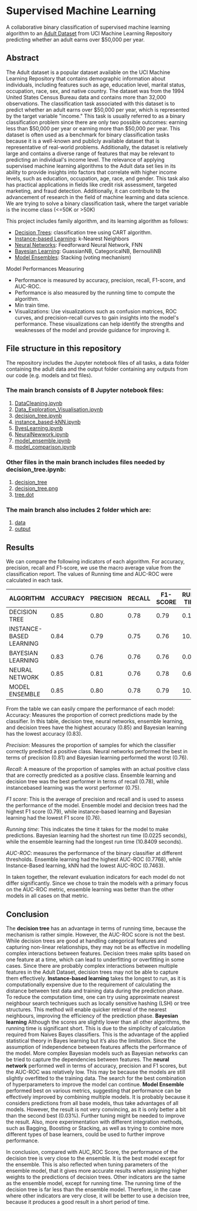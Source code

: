 # Supervised Machine Learning

A collaborative binary classification of supervised machine learning algorithm to an [Adult Dataset](https://archive.ics.uci.edu/dataset/2/adult) from UCI Machine Learning Repository predicting whether an adult earns over $50,000 per year.

## Abstract
The Adult dataset is a popular dataset available on the UCI Machine Learning Repository that contains
demographic information about individuals, including features such as age, education level, marital status,
occupation, race, sex, and native country. The dataset was from the 1994 United States Census Bureau data and
contains more than 32,000 observations.
The classification task associated with this dataset is to predict whether an adult earns over $50,000 per year,
which is represented by the target variable "income." This task is usually referred to as a binary classification
problem since there are only two possible outcomes: earning less than $50,000 per year or earning more than
$50,000 per year.
This dataset is often used as a benchmark for binary classification tasks because it is a well-known and publicly
available dataset that is representative of real-world problems. Additionally, the dataset is relatively large and
contains a diverse range of features that may be relevant to predicting an individual's income level.
The relevance of applying supervised machine learning algorithms to the Adult data set lies in its ability to provide
insights into factors that correlate with higher income levels, such as education, occupation, age, race, and gender.
This task also has practical applications in fields like credit risk assessment, targeted marketing, and fraud
detection. Additionally, it can contribute to the advancement of research in the field of machine learning and data
science.
We are trying to solve a binary classification task, where the target variable is the income class (<=50K or >50K)

This project includes family algorithm, and its learning algorithm as follows:

- [Decision Trees](https://github.com/AlinZohari/ML-Adult/blob/main/decision_tree.ipynb): classification tree using CART algorithm. 
- [Instance-based Learning](https://github.com/AlinZohari/ML-Adult/blob/main/instance_based-kNN.ipynb): k-Nearest Neighbors 
- [Neural Networks](https://github.com/AlinZohari/ML-Adult/blob/main/NeuralNetwork.ipynb): Feedforward Neural Network, FNN 
- [Bayesian Learning](https://github.com/AlinZohari/ML-Adult/blob/main/ByesLearning.ipynb): GuassianNB, CategoricalNB, BernoulliNB 
- [Model Ensembles](https://github.com/AlinZohari/ML-Adult/blob/main/model_ensemble.ipynb): Stacking (voting mechanism)

Model Performances Measuring

- Performance is measured by accuracy, precision, recall, F1-score, and AUC-ROC.
- Performance is also measured by the running time to compute the algorithm.
- Min train time.
- Visualizations: Use visualizations such as confusion matrices, ROC curves, and precision-recall
curves to gain insights into the model's performance. These visualizations can help identify the
strengths and weaknesses of the model and provide guidance for improving it.

## File structure in this repository
The repository includes the Jupyter notebook files of all tasks, a data folder containing the adult data and the
output folder containing any outputs from our code (e.g. models and txt files).
### The main branch consists of 8 Jupyter notebook files:
  1. [DataCleaning.ipynb](https://github.com/AlinZohari/ML-Adult/blob/main/DataCleaning.ipynb)
  2. [Data_Exploration_Visualisation.ipynb](https://github.com/AlinZohari/ML-Adult/blob/main/DataCleaning.ipynb)
  3. [decision_tree.ipynb](https://github.com/AlinZohari/ML-Adult/blob/main/decision_tree.ipynb)
  4. [instance_based-kNN.ipynb](https://github.com/AlinZohari/ML-Adult/blob/main/instance_based-kNN.ipynb)
  5. [ByesLearning.ipynb](https://github.com/AlinZohari/ML-Adult/blob/main/ByesLearning.ipynb)
  6. [NeuralNewwork.ipynb](https://github.com/AlinZohari/ML-Adult/blob/main/NeuralNetwork.ipynb)
  7. [model_ensemble.ipynb](https://github.com/AlinZohari/ML-Adult/blob/main/model_ensemble.ipynb)
  8. [model_comparison.ipynb](https://github.com/AlinZohari/ML-Adult/blob/main/model_comparison.ipynb)
### Other files in the main branch includes files needed by decision_tree.ipynb:
  1. [decision_tree](https://github.com/AlinZohari/ML-Adult/blob/main/decision_tree)
  2. [decision_tree.png](https://github.com/AlinZohari/ML-Adult/blob/main/decision_tree.png)
  3. [tree.dot](https://github.com/AlinZohari/ML-Adult/blob/main/tree.dot)
### The main branch also includes 2 folder which are:
  1. [data](https://github.com/AlinZohari/ML-Adult/tree/main/data)
  2. [output](https://github.com/AlinZohari/ML-Adult/tree/main/output)

## Results
We can compare the following indicators of each algorithm. For accuracy, precision, recall and F1-score, we use
the macro average value from the classification report. The values of Running time and AUC-ROC were
calculated in each task.

| ALGORITHM              | ACCURACY | PRECISION | RECALL | F1-SCORE | RUNNING TIME (s) | AUC-ROC |
|------------------------|----------|-----------|--------|----------|------------------|---------|
| DECISION TREE          | 0.85     | 0.80      | 0.78   | 0.79     | 0.1007           | 0.7465  |
| INSTANCE-BASED LEARNING| 0.84     | 0.79      | 0.75   | 0.76     | 10.6831          | 0.7463  |
| BAYESIAN LEARNING      | 0.83     | 0.76      | 0.76   | 0.76     | 0.0225           | 0.7647  |
| NEURAL NETWORK         | 0.85     | 0.81      | 0.76   | 0.78     | 0.6456           | 0.7554  |
| MODEL ENSEMBLE         | 0.85     | 0.80      | 0.78   | 0.79     | 10.8409          | 0.7768  |

From the table we can easily cmpare the performance of each model:
Accuracy: Measures the proportion of correct predictions made by the classifier. In this table, decision tree,
neural networks, ensemble learning, and decision trees have the highest accuracy (0.85) and Bayesian learning
has the lowest accuracy (0.83).

*Precision*: Measures the proportion of samples for which the classifier correctly predicted a positive class. Neural
networks performed the best in terms of precision (0.81) and Bayesian learning performed the worst (0.76).

*Recall*: A measure of the proportion of samples with an actual positive class that are correctly predicted as a
positive class. Ensemble learning and decision tree was the best performer in terms of recall (0.78), while instancebased
learning was the worst performer (0.75).

*F1 score*: This is the average of precision and recall and is used to assess the performance of the model. Ensemble
model and decision trees had the highest F1 score (0.79), while instance-based learning and Bayesian learning
had the lowest F1 score (0.76).

*Running time*: This indicates the time it takes for the model to make predictions. Bayesian learning had the
shortest run time (0.0225 seconds), while the ensemble learning had the longest run time (10.8409 seconds).

*AUC-ROC*: measures the performance of the binary classifier at different thresholds. Ensemble learning had the
highest AUC-ROC (0.7768), while Instance-Based learning, kNN had the lowest AUC-ROC (0.7463).

In taken together, the relevant evaluation indicators for each model do not differ significantly. Since we chose to
train the models with a primary focus on the AUC-ROC metric, ensemble learning was better than the other
models in all cases on that metric.

## Conclusion

The **decision tree** has an advantage in terms of running time, because the mechanism is rather simple. However,
the AUC-ROC score is not the best. While decision trees are good at handling categorical features and capturing
non-linear relationships, they may not be as effective in modelling complex interactions between features.
Decision trees make splits based on one feature at a time, which can lead to underfitting or overfitting in some
cases. Since there are probably complex interactions between multiple features in the Adult Dataset, decision
trees may not be able to capture them effectively.
**Instance-based learning** takes the longest to run, as it is computationally expensive due to the requirement of
calculating the distance between test data and training data during the prediction phase. To reduce the computation
time, one can try using approximate nearest neighbour search techniques such as locally sensitive hashing (LSH)
or tree structures. This method will enable quicker retrieval of the nearest neighbours, improving the efficiency
of the prediction phase.
**Bayesian learning** Although the scores are slightly lower than all other algorithms, the running time is significant
short. This is due to the simplicity of calculation required from Naives Bayes classifiers. This is the advantage of
the applied statistical theory in Bayes learning but it’s also the limitation. Since the assumption of independence
between features affects the performance of the model. More complex Bayesian models such as Bayesian
networks can be tried to capture the dependencies between features.
The **neural network** performed well in terms of accuracy, precision and F1 scores, but the AUC-ROC was
relatively low. This may be because the models are still slightly overfitted to the training data. The search for the
best combination of hyperparameters to improve the model can continue.
**Model Ensemble** performed best on various metrics, suggesting that performance can be effectively improved
by combining multiple models. It is probably because it considers predictions from all base models, thus take
advantages of all models. However, the result is not very convincing, as it is only better a bit than the second best
(0.03%). Further tuning might be needed to improve the result. Also, more experimentation with different
integration methods, such as Bagging, Boosting or Stacking, as well as trying to combine more different types of
base learners, could be used to further improve performance.

In conclusion, compared with AUC_ROC Score, the performance of the decision tree is very close to the ensemble.
It is the best model except for the ensemble. This is also reflected when tuning parameters of the ensemble model,
that it gives more accurate results when assigning higher weights to the predictions of decision trees. Other
indicators are the same as the ensemble model, except for running time. The running time of the decision tree is
far less than the ensemble model. Therefore, in the case where other indicators are very close, it will be better to
use a decision tree, because it produces a good result in a short period of time.


